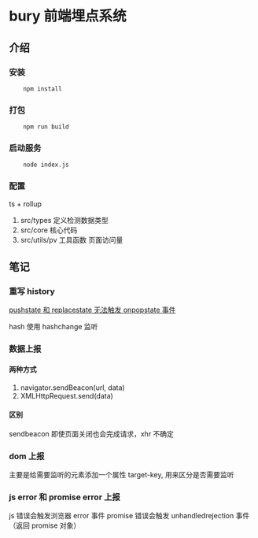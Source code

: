 # bury 前端埋点系统

## 介绍

### 安装

```
    npm install
```

### 打包

```
    npm run build
```

### 启动服务

```
    node index.js
```

### 配置

ts + rollup

1. src/types 定义检测数据类型
2. src/core 核心代码
3. src/utils/pv 工具函数 页面访问量

## 笔记

### 重写 history

[pushstate 和 replacestate 无法触发 onpopstate 事件](https://www.cnblogs.com/suizhikuo/p/4969604.html)

hash 使用 hashchange 监听

### 数据上报

#### 两种方式

1. navigator.sendBeacon(url, data)
2. XMLHttpRequest.send(data)

#### 区别

sendbeacon 即使页面关闭也会完成请求，xhr 不确定

### dom 上报

主要是给需要监听的元素添加一个属性 target-key, 用来区分是否需要监听

### js error 和 promise error 上报

js 错误会触发浏览器 error 事件 promise 错误会触发 unhandledrejection 事件（返回 promise 对象）
